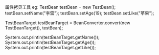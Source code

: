 属性拷贝工具
eg:
TestBean testBean = new TestBean();
testBean.setName("李雷");
testBean.setAge(19);
testBean.setLike("苹果");

TestBeanTarget testBeanTarget = BeanConverter.convert(new TestBeanTarget(), testBean);

System.out.println(testBeanTarget.getName());
System.out.println(testBeanTarget.getAge());
System.out.println(testBeanTarget.getLike());